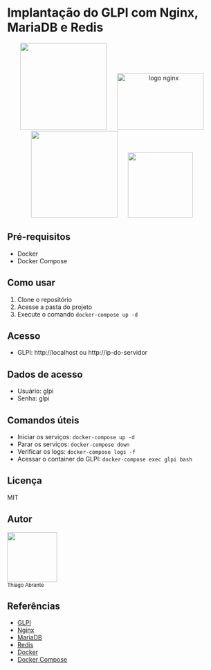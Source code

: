 # Implantação do GLPI com Nginx, MariaDB e Redis


<p align="center">
  <img src="https://raw.githubusercontent.com/glpi-project/glpi/main/pics/logos/logo-GLPI-250-black.png" width=200 margin="110px"><span style="margin: 10px;"></span>
  <img src="https://upload.wikimedia.org/wikipedia/commons/c/c5/Nginx_logo.svg" alt="logo nginx" width="200" height="130"><span style="margin: 10px;"></span>
  <img src="https://static-00.iconduck.com/assets.00/mariadb-icon-512x340-txozryr2.png" width=200><span style="margin: 10px;"></span>
  <img src="https://assets.stickpng.com/images/584830b5cef1014c0b5e4a9c.png" width=150><span style="margin: 10px;"></span>
</p>



## Pré-requisitos
- Docker
- Docker Compose

## Como usar
1. Clone o repositório
2. Acesse a pasta do projeto
3. Execute o comando `docker-compose up -d`

## Acesso
- GLPI: http://localhost ou http://ip-do-servidor

## Dados de acesso
- Usuário: glpi
- Senha: glpi

## Comandos úteis
- Iniciar os serviços: `docker-compose up -d`
- Parar os serviços: `docker-compose down`
- Verificar os logs: `docker-compose logs -f`
- Acessar o container do GLPI: `docker-compose exec glpi bash`

## Licença
MIT

## Autor
<img src="https://avatars.githubusercontent.com/u/89171200?v=4" width=115><br><sub>Thiago Abrante</sub>

## Referências
- [GLPI](https://glpi-project.org/)
- [Nginx](https://www.nginx.com/)
- [MariaDB](https://mariadb.org/)
- [Redis](https://redis.io/)
- [Docker](https://www.docker.com/)
- [Docker Compose](https://docs.docker.com/compose/)


